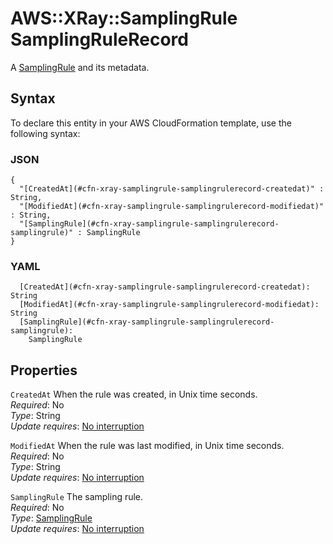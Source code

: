 # AWS::XRay::SamplingRule SamplingRuleRecord<a name="aws-properties-xray-samplingrule-samplingrulerecord"></a>

A [SamplingRule](https://docs.aws.amazon.com/xray/latest/api/API_SamplingRule.html) and its metadata\.

## Syntax<a name="aws-properties-xray-samplingrule-samplingrulerecord-syntax"></a>

To declare this entity in your AWS CloudFormation template, use the following syntax:

### JSON<a name="aws-properties-xray-samplingrule-samplingrulerecord-syntax.json"></a>

```
{
  "[CreatedAt](#cfn-xray-samplingrule-samplingrulerecord-createdat)" : String,
  "[ModifiedAt](#cfn-xray-samplingrule-samplingrulerecord-modifiedat)" : String,
  "[SamplingRule](#cfn-xray-samplingrule-samplingrulerecord-samplingrule)" : SamplingRule
}
```

### YAML<a name="aws-properties-xray-samplingrule-samplingrulerecord-syntax.yaml"></a>

```
  [CreatedAt](#cfn-xray-samplingrule-samplingrulerecord-createdat): String
  [ModifiedAt](#cfn-xray-samplingrule-samplingrulerecord-modifiedat): String
  [SamplingRule](#cfn-xray-samplingrule-samplingrulerecord-samplingrule): 
    SamplingRule
```

## Properties<a name="aws-properties-xray-samplingrule-samplingrulerecord-properties"></a>

`CreatedAt`  <a name="cfn-xray-samplingrule-samplingrulerecord-createdat"></a>
When the rule was created, in Unix time seconds\.  
*Required*: No  
*Type*: String  
*Update requires*: [No interruption](https://docs.aws.amazon.com/AWSCloudFormation/latest/UserGuide/using-cfn-updating-stacks-update-behaviors.html#update-no-interrupt)

`ModifiedAt`  <a name="cfn-xray-samplingrule-samplingrulerecord-modifiedat"></a>
When the rule was last modified, in Unix time seconds\.  
*Required*: No  
*Type*: String  
*Update requires*: [No interruption](https://docs.aws.amazon.com/AWSCloudFormation/latest/UserGuide/using-cfn-updating-stacks-update-behaviors.html#update-no-interrupt)

`SamplingRule`  <a name="cfn-xray-samplingrule-samplingrulerecord-samplingrule"></a>
The sampling rule\.  
*Required*: No  
*Type*: [SamplingRule](aws-properties-xray-samplingrule-samplingrule.md)  
*Update requires*: [No interruption](https://docs.aws.amazon.com/AWSCloudFormation/latest/UserGuide/using-cfn-updating-stacks-update-behaviors.html#update-no-interrupt)
